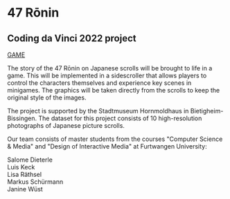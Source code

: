 # 47 Rōnin
## Coding da Vinci 2022 project  
  
[GAME](https://play.unity.com/mg/other/47ronin-s)
  
The story of the 47 Rōnin on Japanese scrolls will be brought to life in a game. This will be implemented in a sidescroller that allows players to control the characters themselves and experience key scenes in minigames. The graphics will be taken directly from the scrolls to keep the original style of the images.

The project is supported by the Stadtmuseum Hornmoldhaus in Bietigheim-Bissingen. The dataset for this project consists of 10 high-resolution photographs of Japanese picture scrolls.

Our team consists of master students from the courses "Computer Science & Media" and "Design of Interactive Media" at Furtwangen University:

Salome Dieterle  
Luis Keck  
Lisa Räthsel  
Markus Schürmann  
Janine Wüst  
